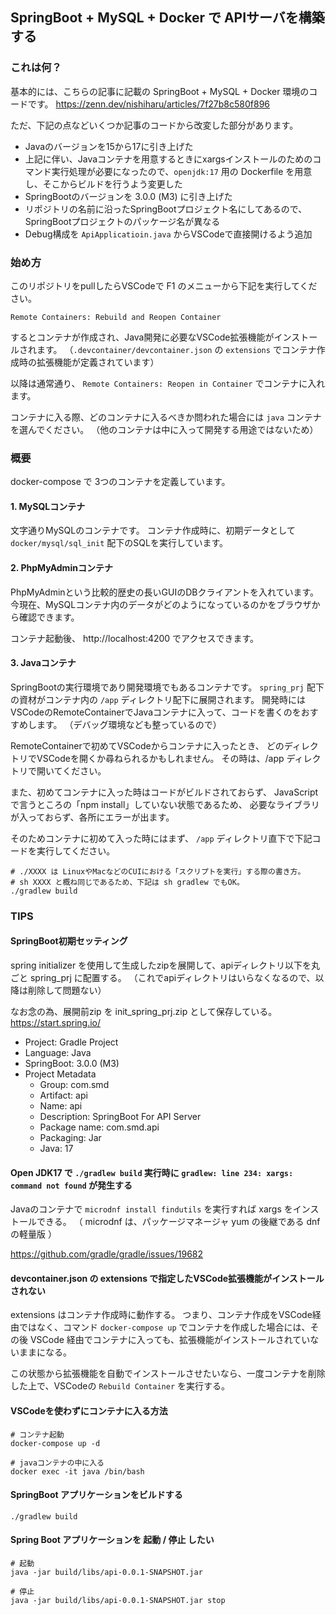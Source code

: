 ## SpringBoot + MySQL + Docker で APIサーバを構築する

### これは何？
基本的には、こちらの記事に記載の SpringBoot + MySQL + Docker 環境のコードです。
https://zenn.dev/nishiharu/articles/7f27b8c580f896

ただ、下記の点などいくつか記事のコードから改変した部分があります。

+ Javaのバージョンを15から17に引き上げた
+ 上記に伴い、Javaコンテナを用意するときにxargsインストールのためのコマンド実行処理が必要になったので、`openjdk:17` 用の Dockerfile を用意し、そこからビルドを行うよう変更した
+ SpringBootのバージョンを 3.0.0 (M3) に引き上げた
+ リポジトリの名前に沿ったSpringBootプロジェクト名にしてあるので、SpringBootプロジェクトのパッケージ名が異なる
+ Debug構成を `ApiApplicatioin.java` からVSCodeで直接開けるよう追加

### 始め方
このリポジトリをpullしたらVSCodeで F1 のメニューから下記を実行してください。

```
Remote Containers: Rebuild and Reopen Container
```

するとコンテナが作成され、Java開発に必要なVSCode拡張機能がインストールされます。 
（`.devcontainer/devcontainer.json` の `extensions` でコンテナ作成時の拡張機能が定義されています）

以降は通常通り、 `Remote Containers: Reopen in Container` でコンテナに入れます。

コンテナに入る際、どのコンテナに入るべきか問われた場合には `java` コンテナを選んでください。
（他のコンテナは中に入って開発する用途ではないため）

### 概要

docker-compose で 3つのコンテナを定義しています。

#### 1. MySQLコンテナ
文字通りMySQLのコンテナです。
コンテナ作成時に、初期データとして `docker/mysql/sql_init` 配下のSQLを実行しています。

#### 2. PhpMyAdminコンテナ
PhpMyAdminという比較的歴史の長いGUIのDBクライアントを入れています。
今現在、MySQLコンテナ内のデータがどのようになっているのかをブラウザから確認できます。

コンテナ起動後、 http://localhost:4200 でアクセスできます。

#### 3. Javaコンテナ
SpringBootの実行環境であり開発環境でもあるコンテナです。
`spring_prj` 配下の資材がコンテナ内の `/app` ディレクトリ配下に展開されます。
開発時にはVSCodeのRemoteContainerでJavaコンテナに入って、コードを書くのをおすすめします。
（デバッグ環境なども整っているので）

RemoteContainerで初めてVSCodeからコンテナに入ったとき、
どのディレクトリでVSCodeを開くか尋ねられるかもしれません。
その時は、/app ディレクトリで開いてください。

また、初めてコンテナに入った時はコードがビルドされておらず、
JavaScriptで言うところの「npm install」していない状態であるため、
必要なライブラリが入っておらず、各所にエラーが出ます。

そのためコンテナに初めて入った時にはまず、 `/app` ディレクトリ直下で下記コードを実行してください。

```
# ./XXXX は LinuxやMacなどのCUIにおける「スクリプトを実行」する際の書き方。
# sh XXXX と概ね同じであるため、下記は sh gradlew でもOK。
./gradlew build
```

### TIPS

#### SpringBoot初期セッティング
spring initializer を使用して生成したzipを展開して、apiディレクトリ以下を丸ごと spring_prj に配置する。
（これでapiディレクトリはいらなくなるので、以降は削除して問題ない）

なお念の為、展開前zip を init_spring_prj.zip として保存している。
https://start.spring.io/

- Project: Gradle Project
- Language: Java
- SpringBoot: 3.0.0 (M3)
- Project Metadata
  - Group: com.smd
  - Artifact: api
  - Name: api
  - Description: SpringBoot For API Server
  - Package name: com.smd.api
  - Packaging: Jar
  - Java: 17

#### Open JDK17 で `./gradlew build` 実行時に `gradlew: line 234: xargs: command not found` が発生する

Javaのコンテナで `microdnf install findutils` を実行すれば xargs をインストールできる。
（ microdnf は、パッケージマネージャ yum の後継である dnf の軽量版 ）

https://github.com/gradle/gradle/issues/19682

#### devcontainer.json の extensions で指定したVSCode拡張機能がインストールされない

extensions はコンテナ作成時に動作する。
つまり、コンテナ作成をVSCode経由ではなく、コマンド `docker-compose up` でコンテナを作成した場合には、その後 VSCode 経由でコンテナに入っても、拡張機能がインストールされていないままになる。

この状態から拡張機能を自動でインストールさせたいなら、一度コンテナを削除した上で、VSCodeの `Rebuild Container` を実行する。

#### VSCodeを使わずにコンテナに入る方法

```
# コンテナ起動
docker-compose up -d

# javaコンテナの中に入る
docker exec -it java /bin/bash
```

#### SpringBoot アプリケーションをビルドする

```
./gradlew build
```

#### Spring Boot アプリケーションを 起動 / 停止 したい

```
# 起動
java -jar build/libs/api-0.0.1-SNAPSHOT.jar

# 停止
java -jar build/libs/api-0.0.1-SNAPSHOT.jar stop
```
